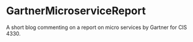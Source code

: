 # GartnerMicroserviceReport
A short blog commenting on a report on micro services by Gartner for CIS 4330.
